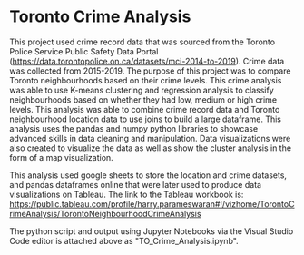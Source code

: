 # Toronto Crime Analysis

This project used crime record data that was sourced from the Toronto Police Service Public Safety Data Portal (https://data.torontopolice.on.ca/datasets/mci-2014-to-2019).
Crime data was collected from 2015-2019. The purpose of this project was to compare Toronto neighbourhoods based on their crime levels. 
This crime analysis was able to use K-means clustering and regression analysis to classify neighbourhoods based on whether they had low, medium or high crime levels.
This analysis was able to combine crime record data and Toronto neighbourhood location data to use joins to build a large dataframe.
This analysis uses the pandas and numpy python libraries to showcase advanced skills in data cleaning and manipulation.
Data visualizations were also created to visualize the data as well as show the cluster analysis in the form of a map visualization.

This analysis used google sheets to store the location and crime datasets, and pandas dataframes online that were later used to produce data visualizations on Tableau. 
The link to the Tableau workbook is: https://public.tableau.com/profile/harry.parameswaran#!/vizhome/TorontoCrimeAnalysis/TorontoNeighbourhoodCrimeAnalysis

The python script and output using Jupyter Notebooks via the Visual Studio Code editor is attached above as "TO_Crime_Analysis.ipynb".
